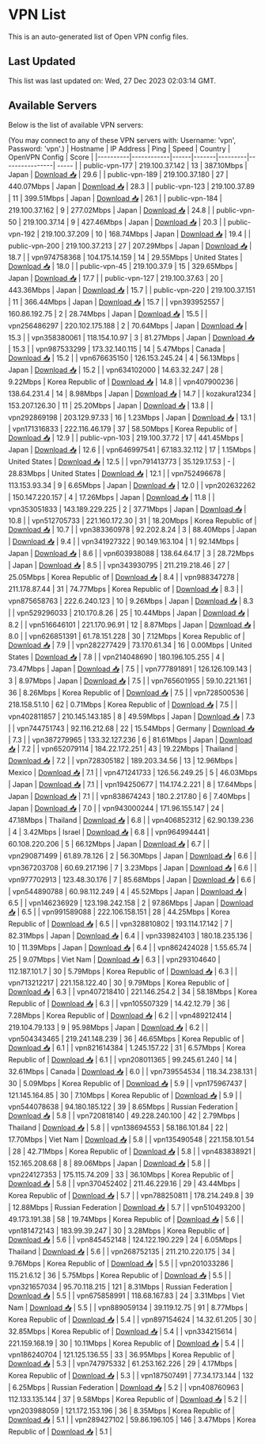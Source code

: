 # VPN List

This is an auto-generated list of Open VPN config files.

## Last Updated

This list was last updated on: Wed, 27 Dec 2023 02:03:14 GMT.

## Available Servers

Below is the list of available VPN servers:

(You may connect to any of these VPN servers with: Username: 'vpn', Password: 'vpn'.)
| Hostname | IP Address | Ping | Speed | Country | OpenVPN Config | Score |
|----------|------------|------|-------|---------|----------------| ----- |
| public-vpn-177 | 219.100.37.142 | 13 | 387.10Mbps | Japan | [Download 📥](./configs/server_0_JP.ovpn) | 29.6 |
| public-vpn-189 | 219.100.37.180 | 27 | 440.07Mbps | Japan | [Download 📥](./configs/server_1_JP.ovpn) | 28.3 |
| public-vpn-123 | 219.100.37.89 | 11 | 399.51Mbps | Japan | [Download 📥](./configs/server_2_JP.ovpn) | 26.1 |
| public-vpn-184 | 219.100.37.162 | 9 | 277.02Mbps | Japan | [Download 📥](./configs/server_3_JP.ovpn) | 24.8 |
| public-vpn-50 | 219.100.37.14 | 9 | 427.46Mbps | Japan | [Download 📥](./configs/server_4_JP.ovpn) | 20.3 |
| public-vpn-192 | 219.100.37.209 | 10 | 168.74Mbps | Japan | [Download 📥](./configs/server_5_JP.ovpn) | 19.4 |
| public-vpn-200 | 219.100.37.213 | 27 | 207.29Mbps | Japan | [Download 📥](./configs/server_6_JP.ovpn) | 18.7 |
| vpn974758368 | 104.175.14.159 | 14 | 29.55Mbps | United States | [Download 📥](./configs/server_7_US.ovpn) | 18.0 |
| public-vpn-45 | 219.100.37.9 | 15 | 329.65Mbps | Japan | [Download 📥](./configs/server_8_JP.ovpn) | 17.7 |
| public-vpn-127 | 219.100.37.63 | 20 | 443.36Mbps | Japan | [Download 📥](./configs/server_9_JP.ovpn) | 15.7 |
| public-vpn-220 | 219.100.37.151 | 11 | 366.44Mbps | Japan | [Download 📥](./configs/server_10_JP.ovpn) | 15.7 |
| vpn393952557 | 160.86.192.75 | 2 | 28.74Mbps | Japan | [Download 📥](./configs/server_11_JP.ovpn) | 15.5 |
| vpn256486297 | 220.102.175.188 | 2 | 70.64Mbps | Japan | [Download 📥](./configs/server_12_JP.ovpn) | 15.3 |
| vpn358380061 | 118.154.10.97 | 3 | 81.27Mbps | Japan | [Download 📥](./configs/server_13_JP.ovpn) | 15.3 |
| vpn987533299 | 173.32.140.115 | 14 | 5.47Mbps | Canada | [Download 📥](./configs/server_14_CA.ovpn) | 15.2 |
| vpn676635150 | 126.153.245.24 | 4 | 56.13Mbps | Japan | [Download 📥](./configs/server_15_JP.ovpn) | 15.2 |
| vpn634102000 | 14.63.32.247 | 28 | 9.22Mbps | Korea Republic of | [Download 📥](./configs/server_16_KR.ovpn) | 14.8 |
| vpn407900236 | 138.64.231.4 | 14 | 8.98Mbps | Japan | [Download 📥](./configs/server_17_JP.ovpn) | 14.7 |
| kozakura1234 | 153.207.126.30 | 11 | 25.20Mbps | Japan | [Download 📥](./configs/server_18_JP.ovpn) | 13.8 |
| vpn292869198 | 203.129.97.33 | 16 | 1.23Mbps | Japan | [Download 📥](./configs/server_19_JP.ovpn) | 13.1 |
| vpn171316833 | 222.116.46.179 | 37 | 58.50Mbps | Korea Republic of | [Download 📥](./configs/server_20_KR.ovpn) | 12.9 |
| public-vpn-103 | 219.100.37.72 | 17 | 441.45Mbps | Japan | [Download 📥](./configs/server_21_JP.ovpn) | 12.6 |
| vpn646997541 | 67.183.32.112 | 17 | 1.15Mbps | United States | [Download 📥](./configs/server_22_US.ovpn) | 12.5 |
| vpn791413773 | 35.129.17.53 | - | 28.83Mbps | United States | [Download 📥](./configs/server_23_US.ovpn) | 12.1 |
| vpn752496678 | 113.153.93.34 | 9 | 6.65Mbps | Japan | [Download 📥](./configs/server_24_JP.ovpn) | 12.0 |
| vpn202632262 | 150.147.220.157 | 4 | 17.26Mbps | Japan | [Download 📥](./configs/server_25_JP.ovpn) | 11.8 |
| vpn353051833 | 143.189.229.225 | 2 | 37.71Mbps | Japan | [Download 📥](./configs/server_26_JP.ovpn) | 10.8 |
| vpn512705733 | 221.160.172.30 | 31 | 18.20Mbps | Korea Republic of | [Download 📥](./configs/server_27_KR.ovpn) | 10.7 |
| vpn383360978 | 92.202.8.24 | 3 | 88.40Mbps | Japan | [Download 📥](./configs/server_28_JP.ovpn) | 9.4 |
| vpn341927322 | 90.149.163.104 | 1 | 92.14Mbps | Japan | [Download 📥](./configs/server_29_JP.ovpn) | 8.6 |
| vpn603938088 | 138.64.64.17 | 3 | 28.72Mbps | Japan | [Download 📥](./configs/server_30_JP.ovpn) | 8.5 |
| vpn343930795 | 211.219.218.46 | 27 | 25.05Mbps | Korea Republic of | [Download 📥](./configs/server_31_KR.ovpn) | 8.4 |
| vpn988347278 | 211.178.87.44 | 31 | 74.77Mbps | Korea Republic of | [Download 📥](./configs/server_32_KR.ovpn) | 8.3 |
| vpn875658763 | 222.6.240.123 | 10 | 9.26Mbps | Japan | [Download 📥](./configs/server_33_JP.ovpn) | 8.3 |
| vpn529296033 | 210.170.8.26 | 25 | 10.44Mbps | Japan | [Download 📥](./configs/server_34_JP.ovpn) | 8.2 |
| vpn516646101 | 221.170.96.91 | 12 | 8.87Mbps | Japan | [Download 📥](./configs/server_35_JP.ovpn) | 8.0 |
| vpn626851391 | 61.78.151.228 | 30 | 7.12Mbps | Korea Republic of | [Download 📥](./configs/server_36_KR.ovpn) | 7.9 |
| vpn282277429 | 73.170.61.34 | 16 | 0.00Mbps | United States | [Download 📥](./configs/server_37_US.ovpn) | 7.8 |
| vpn214048690 | 180.196.105.255 | 4 | 73.47Mbps | Japan | [Download 📥](./configs/server_38_JP.ovpn) | 7.5 |
| vpn777891891 | 126.126.109.143 | 3 | 8.97Mbps | Japan | [Download 📥](./configs/server_39_JP.ovpn) | 7.5 |
| vpn765601955 | 59.10.221.161 | 36 | 8.26Mbps | Korea Republic of | [Download 📥](./configs/server_40_KR.ovpn) | 7.5 |
| vpn728500536 | 218.158.51.10 | 62 | 0.71Mbps | Korea Republic of | [Download 📥](./configs/server_41_KR.ovpn) | 7.5 |
| vpn402811857 | 210.145.143.185 | 8 | 49.59Mbps | Japan | [Download 📥](./configs/server_42_JP.ovpn) | 7.3 |
| vpn744751743 | 92.116.212.68 | 22 | 15.54Mbps | Germany | [Download 📥](./configs/server_43_DE.ovpn) | 7.3 |
| vpn387279965 | 133.32.127.236 | 6 | 81.61Mbps | Japan | [Download 📥](./configs/server_44_JP.ovpn) | 7.2 |
| vpn652079114 | 184.22.172.251 | 43 | 19.22Mbps | Thailand | [Download 📥](./configs/server_45_TH.ovpn) | 7.2 |
| vpn728305182 | 189.203.34.56 | 13 | 12.96Mbps | Mexico | [Download 📥](./configs/server_46_MX.ovpn) | 7.1 |
| vpn471241733 | 126.56.249.25 | 5 | 46.03Mbps | Japan | [Download 📥](./configs/server_47_JP.ovpn) | 7.1 |
| vpn194250677 | 114.174.2.221 | 8 | 17.64Mbps | Japan | [Download 📥](./configs/server_48_JP.ovpn) | 7.1 |
| vpn838674243 | 180.2.217.80 | 6 | 7.40Mbps | Japan | [Download 📥](./configs/server_49_JP.ovpn) | 7.0 |
| vpn943000244 | 171.96.155.147 | 24 | 47.18Mbps | Thailand | [Download 📥](./configs/server_50_TH.ovpn) | 6.8 |
| vpn406852312 | 62.90.139.236 | 4 | 3.42Mbps | Israel | [Download 📥](./configs/server_51_IL.ovpn) | 6.8 |
| vpn964994441 | 60.108.220.206 | 5 | 66.12Mbps | Japan | [Download 📥](./configs/server_52_JP.ovpn) | 6.7 |
| vpn290871499 | 61.89.78.126 | 2 | 56.30Mbps | Japan | [Download 📥](./configs/server_53_JP.ovpn) | 6.6 |
| vpn367203708 | 60.69.217.196 | 7 | 3.23Mbps | Japan | [Download 📥](./configs/server_54_JP.ovpn) | 6.6 |
| vpn977702913 | 123.48.30.176 | 7 | 85.68Mbps | Japan | [Download 📥](./configs/server_55_JP.ovpn) | 6.6 |
| vpn544890788 | 60.98.112.249 | 4 | 45.52Mbps | Japan | [Download 📥](./configs/server_56_JP.ovpn) | 6.5 |
| vpn146236929 | 123.198.242.158 | 2 | 97.86Mbps | Japan | [Download 📥](./configs/server_57_JP.ovpn) | 6.5 |
| vpn991589088 | 222.106.158.151 | 28 | 44.25Mbps | Korea Republic of | [Download 📥](./configs/server_58_KR.ovpn) | 6.5 |
| vpn328810802 | 193.114.17.142 | 7 | 82.31Mbps | Japan | [Download 📥](./configs/server_59_JP.ovpn) | 6.4 |
| vpn339824103 | 180.18.235.136 | 10 | 11.39Mbps | Japan | [Download 📥](./configs/server_60_JP.ovpn) | 6.4 |
| vpn862424028 | 1.55.65.74 | 25 | 9.07Mbps | Viet Nam | [Download 📥](./configs/server_61_VN.ovpn) | 6.3 |
| vpn293104640 | 112.187.101.7 | 30 | 5.79Mbps | Korea Republic of | [Download 📥](./configs/server_62_KR.ovpn) | 6.3 |
| vpn713212217 | 221.158.122.40 | 30 | 9.79Mbps | Korea Republic of | [Download 📥](./configs/server_63_KR.ovpn) | 6.3 |
| vpn407218410 | 221.146.254.2 | 34 | 58.18Mbps | Korea Republic of | [Download 📥](./configs/server_64_KR.ovpn) | 6.3 |
| vpn105507329 | 14.42.12.79 | 36 | 7.28Mbps | Korea Republic of | [Download 📥](./configs/server_65_KR.ovpn) | 6.2 |
| vpn489212414 | 219.104.79.133 | 9 | 95.98Mbps | Japan | [Download 📥](./configs/server_66_JP.ovpn) | 6.2 |
| vpn504343465 | 219.241.148.239 | 36 | 46.65Mbps | Korea Republic of | [Download 📥](./configs/server_67_KR.ovpn) | 6.1 |
| vpn821614384 | 1.245.157.22 | 31 | 6.57Mbps | Korea Republic of | [Download 📥](./configs/server_68_KR.ovpn) | 6.1 |
| vpn208011365 | 99.245.61.240 | 14 | 32.61Mbps | Canada | [Download 📥](./configs/server_69_CA.ovpn) | 6.0 |
| vpn739554534 | 118.34.238.131 | 30 | 5.09Mbps | Korea Republic of | [Download 📥](./configs/server_70_KR.ovpn) | 5.9 |
| vpn175967437 | 121.145.164.85 | 30 | 7.10Mbps | Korea Republic of | [Download 📥](./configs/server_71_KR.ovpn) | 5.9 |
| vpn544078638 | 94.180.185.122 | 39 | 8.65Mbps | Russian Federation | [Download 📥](./configs/server_72_RU.ovpn) | 5.8 |
| vpn720818140 | 49.228.240.100 | 42 | 2.79Mbps | Thailand | [Download 📥](./configs/server_73_TH.ovpn) | 5.8 |
| vpn138694553 | 58.186.101.84 | 22 | 17.70Mbps | Viet Nam | [Download 📥](./configs/server_74_VN.ovpn) | 5.8 |
| vpn135490548 | 221.158.101.54 | 28 | 42.71Mbps | Korea Republic of | [Download 📥](./configs/server_75_KR.ovpn) | 5.8 |
| vpn483838921 | 152.165.208.68 | 8 | 89.06Mbps | Japan | [Download 📥](./configs/server_76_JP.ovpn) | 5.8 |
| vpn224127353 | 175.115.74.209 | 33 | 36.10Mbps | Korea Republic of | [Download 📥](./configs/server_77_KR.ovpn) | 5.8 |
| vpn370452402 | 211.46.229.16 | 29 | 43.44Mbps | Korea Republic of | [Download 📥](./configs/server_78_KR.ovpn) | 5.7 |
| vpn788250811 | 178.214.249.8 | 39 | 12.88Mbps | Russian Federation | [Download 📥](./configs/server_79_RU.ovpn) | 5.7 |
| vpn510493200 | 49.173.191.38 | 58 | 19.74Mbps | Korea Republic of | [Download 📥](./configs/server_80_KR.ovpn) | 5.6 |
| vpn181472143 | 183.99.39.247 | 30 | 3.28Mbps | Korea Republic of | [Download 📥](./configs/server_81_KR.ovpn) | 5.6 |
| vpn845452148 | 124.122.190.229 | 24 | 6.05Mbps | Thailand | [Download 📥](./configs/server_82_TH.ovpn) | 5.6 |
| vpn268752135 | 211.210.220.175 | 34 | 9.76Mbps | Korea Republic of | [Download 📥](./configs/server_83_KR.ovpn) | 5.5 |
| vpn201033286 | 115.21.6.12 | 36 | 5.75Mbps | Korea Republic of | [Download 📥](./configs/server_84_KR.ovpn) | 5.5 |
| vpn321657034 | 95.70.118.215 | 121 | 8.31Mbps | Russian Federation | [Download 📥](./configs/server_85_RU.ovpn) | 5.5 |
| vpn675858991 | 118.68.167.83 | 24 | 3.31Mbps | Viet Nam | [Download 📥](./configs/server_86_VN.ovpn) | 5.5 |
| vpn889059134 | 39.119.12.75 | 91 | 8.77Mbps | Korea Republic of | [Download 📥](./configs/server_87_KR.ovpn) | 5.4 |
| vpn897154624 | 14.32.61.205 | 30 | 32.85Mbps | Korea Republic of | [Download 📥](./configs/server_88_KR.ovpn) | 5.4 |
| vpn334215614 | 221.159.168.19 | 30 | 10.11Mbps | Korea Republic of | [Download 📥](./configs/server_89_KR.ovpn) | 5.4 |
| vpn186240704 | 121.125.136.55 | 33 | 36.95Mbps | Korea Republic of | [Download 📥](./configs/server_90_KR.ovpn) | 5.3 |
| vpn747975332 | 61.253.162.226 | 29 | 4.17Mbps | Korea Republic of | [Download 📥](./configs/server_91_KR.ovpn) | 5.3 |
| vpn187507491 | 77.34.173.144 | 132 | 6.25Mbps | Russian Federation | [Download 📥](./configs/server_92_RU.ovpn) | 5.2 |
| vpn408760963 | 112.133.135.144 | 37 | 9.58Mbps | Korea Republic of | [Download 📥](./configs/server_93_KR.ovpn) | 5.2 |
| vpn203988059 | 121.172.153.196 | 36 | 8.35Mbps | Korea Republic of | [Download 📥](./configs/server_94_KR.ovpn) | 5.1 |
| vpn289427102 | 59.86.196.105 | 146 | 3.47Mbps | Korea Republic of | [Download 📥](./configs/server_95_KR.ovpn) | 5.1 |
